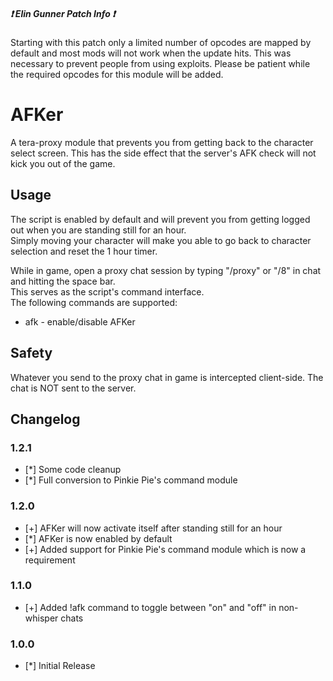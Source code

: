 ##### :heavy_exclamation_mark: Elin Gunner Patch Info :heavy_exclamation_mark:
Starting with this patch only a limited number of opcodes are mapped by default and most mods will not work when the update hits. This was necessary to prevent people from using exploits. Please be patient while the required opcodes for this module will be added.

# AFKer
A tera-proxy module that prevents you from getting back to the character select screen. 
This has the side effect that the server's AFK check will not kick you out of the game.  
  
## Usage  
The script is enabled by default and will prevent you from getting logged out when you are standing still for an hour.  
Simply moving your character will make you able to go back to character selection and reset the 1 hour timer.  
  
While in game, open a proxy chat session by typing "/proxy" or "/8" in chat and hitting the space bar.  
This serves as the script's command interface.  
The following commands are supported:  
  
* afk - enable/disable AFKer  
  
## Safety
Whatever you send to the proxy chat in game is intercepted client-side. The chat is NOT sent to the server.  
  
## Changelog
### 1.2.1
* [*] Some code cleanup
* [*] Full conversion to Pinkie Pie's command module
### 1.2.0
* [+] AFKer will now activate itself after standing still for an hour
* [*] AFKer is now enabled by default
* [+] Added support for Pinkie Pie's command module which is now a requirement
### 1.1.0
* [+] Added !afk command to toggle between "on" and "off" in non-whisper chats
### 1.0.0
* [*] Initial Release

